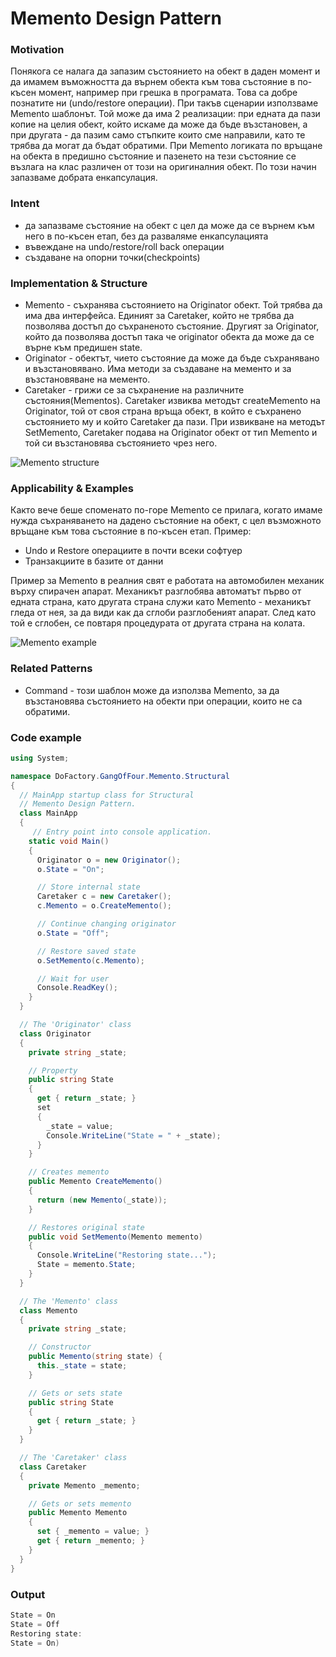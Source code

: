 # Memento Design Pattern

### Motivation

Понякога се налага да запазим състоянието на обект в даден момент и да имамем въможността да върнем обекта към това състояние в по-късен момент, например при грешка в програмата. Това са добре познатите ни (undo/restore операции). При такъв сценарии използваме Memento шаблонът. Той може да има 2 реализации: при едната да пази копие на целия обект, който искаме да може да бъде възстановен, а при другата - да пазим само стъпките които сме направили, като те трябва да могат да бъдат обратими. При Memento логиката по връщане на обекта в предишно състояние и пазенето на тези състояние се възлага на клас различен от този на оригиналния обект. По този начин запазваме добрата енкапсулация.

### Intent
*   да запазваме състояние на обект с цел да може да се върнем към него в по-късен етап, без да разваляме енкапсулацията
*   въвеждане на undo/restore/roll back операции
*   създаване на опорни точки(checkpoints)

### Implementation & Structure
*   Memento - съхранява състоянието на Originator обект. Той трябва да има два интерфейса. Единият за Caretaker, който не трябва да позволява достъп до съхраненото състояние. Другият за Originator, който да позволява достъп така че originator обекта да може да се върне към предишен state.
*   Originator - обектът, чието състояние да може да бъде съхранявано и възстановявано. Има методи за създаване на мементо и за възстановяване на мементо.
*   Caretaker - грижи се за съхранение на различните състояния(Mementos). Caretaker извиква методът createMemento на Originator, той от своя страна връща обект, в който е съхранено състоянието му и който Caretaker да пази. При извикване на методът SetMemento, Caretaker подава на Originator обект от тип Memento и той си възстановява състоянието чрез него.

![Memento structure](http://i65.tinypic.com/2m5jbx4.png)

### Applicability & Examples

Както вече беше споменато по-горе Memento се прилага, когато имаме нужда съхраняването на дадено състояние на обект, с цел възможното връщане към това състояние в по-късен етап. Пример:
*   Undo и Restore операциите в почти всеки софтуер
*   Транзакциите в базите от данни

Пример за Memento в реалния свят е работата на автомобилен механик върху спирачен апарат. Механикът разглобява автоматът първо от едната страна, като другата страна служи като Memento - механикът гледа от нея, за да види как да сглоби разглобеният апарат. След като той е сглобен, се повтаря процедурата от другата страна на колата.

![Memento example](http://i67.tinypic.com/2rcapw2.png)

### Related Patterns

*   Command - този шаблон може да използва Memento, за да възстановява състоянието на обекти при операции, които не са обратими.

### Code example
```cs
using System;

namespace DoFactory.GangOfFour.Memento.Structural
{
  // MainApp startup class for Structural
  // Memento Design Pattern.
  class MainApp
  {
     // Entry point into console application.
    static void Main()
    {
      Originator o = new Originator();
      o.State = "On";

      // Store internal state
      Caretaker c = new Caretaker();
      c.Memento = o.CreateMemento();

      // Continue changing originator
      o.State = "Off";

      // Restore saved state
      o.SetMemento(c.Memento);

      // Wait for user
      Console.ReadKey();
    }
  }

  // The 'Originator' class
  class Originator
  {
    private string _state;

    // Property
    public string State
    {
      get { return _state; }
      set
      {
        _state = value;
        Console.WriteLine("State = " + _state);
      }
    }

    // Creates memento
    public Memento CreateMemento()
    {
      return (new Memento(_state));
    }

    // Restores original state
    public void SetMemento(Memento memento)
    {
      Console.WriteLine("Restoring state...");
      State = memento.State;
    }
  }

  // The 'Memento' class
  class Memento
  {
    private string _state;

    // Constructor
    public Memento(string state) {
      this._state = state;
    }

    // Gets or sets state
    public string State
    {
      get { return _state; }
    }
  }

  // The 'Caretaker' class
  class Caretaker
  {
    private Memento _memento;

    // Gets or sets memento
    public Memento Memento
    {
      set { _memento = value; }
      get { return _memento; }
    }
  }
}
```

### Output

```c
State = On
State = Off
Restoring state:
State = On)
```
